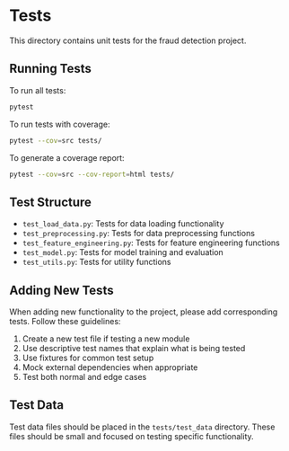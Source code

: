 # Tests

This directory contains unit tests for the fraud detection project.

## Running Tests

To run all tests:

```bash
pytest
```

To run tests with coverage:

```bash
pytest --cov=src tests/
```

To generate a coverage report:

```bash
pytest --cov=src --cov-report=html tests/
```

## Test Structure

- `test_load_data.py`: Tests for data loading functionality
- `test_preprocessing.py`: Tests for data preprocessing functions
- `test_feature_engineering.py`: Tests for feature engineering functions
- `test_model.py`: Tests for model training and evaluation
- `test_utils.py`: Tests for utility functions

## Adding New Tests

When adding new functionality to the project, please add corresponding tests. Follow these guidelines:

1. Create a new test file if testing a new module
2. Use descriptive test names that explain what is being tested
3. Use fixtures for common test setup
4. Mock external dependencies when appropriate
5. Test both normal and edge cases

## Test Data

Test data files should be placed in the `tests/test_data` directory. These files should be small and focused on testing specific functionality.